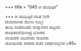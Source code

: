 +++
title = "045 ಆ ಯುಧಿಷ್ಠಿರ"

+++
ಆ ಯುಧಿಷ್ಠಿರ ಸಹಿತ ನೀನೇ  
ರಾಯನಾಗಿರು ಮೇಣು ನಮ್ಮೀ   
ತಾಯಿ ಸಂತಸಬಡಲಿ ದುಶ್ಶಾಸನನ ಪಟ್ಟದಲಿ  
ರಾಯತನವೆಮಗಿಂದ್ರ ಲೋಕದ  
ಲಾಯದಲಿ ದಿಟವೆಂದು ನುಡಿವರು  
ಜೋಯಿಸರು ಸಾಕವರ ವಚನ ನಿರರ್ಥವಲ್ಲೆಂದ     ॥45॥